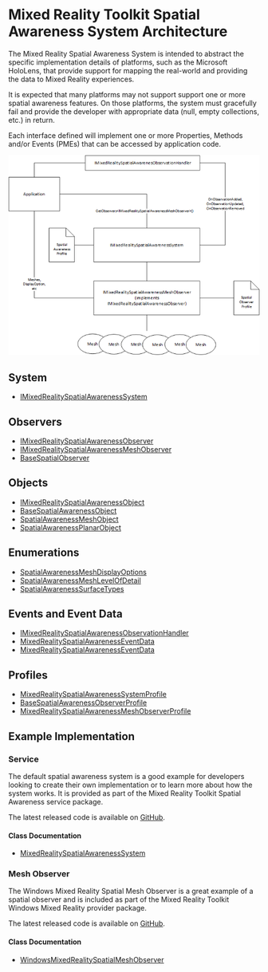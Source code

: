 # Mixed Reality Toolkit Spatial Awareness System Architecture

The Mixed Reality Spatial Awareness System is intended to abstract the specific implementation details of platforms, such as the Microsoft HoloLens, that provide support for mapping the real-world and providing the data to Mixed Reality experiences.

It is expected that many platforms may not support support one or more spatial awareness features. On those platforms, the system must gracefully fail and provide the developer with appropriate data (null, empty collections, etc.) in return.

Each interface defined will implement one or more Properties, Methods and/or Events (PMEs) that can be accessed by application code.

<img src="../../../External/ReadMeImages/SpatialAwareness/SpatialAwarenessSystemArchitecture.png">

## System

- [IMixedRealitySpatialAwarenessSystem](xref:Microsoft.MixedReality.Toolkit.SpatialAwareness.IMixedRealitySpatialAwarenessSystem)

## Observers

- [IMixedRealitySpatialAwarenessObserver](xref:Microsoft.MixedReality.Toolkit.SpatialAwareness.IMixedRealitySpatialAwarenessObserver)
- [IMixedRealitySpatialAwarenessMeshObserver](xref:Microsoft.MixedReality.Toolkit.SpatialAwareness.IMixedRealitySpatialAwarenessMeshObserver)
- [BaseSpatialObserver](xref:Microsoft.MixedReality.Toolkit.SpatialAwareness.BaseSpatialObserver)

## Objects

- [IMixedRealitySpatialAwarenessObject](xref:Microsoft.MixedReality.Toolkit.SpatialAwareness.IMixedRealitySpatialAwarenessObject)
- [BaseSpatialAwarenessObject](xref:Microsoft.MixedReality.Toolkit.SpatialAwareness.BaseSpatialAwarenessObject)
- [SpatialAwarenessMeshObject](xref:Microsoft.MixedReality.Toolkit.SpatialAwareness.SpatialAwarenessMeshObject)
- [SpatialAwarenessPlanarObject](xref:Microsoft.MixedReality.Toolkit.SpatialAwareness.SpatialAwarenessPlanarObject)


## Enumerations

- [SpatialAwarenessMeshDisplayOptions](xref:Microsoft.MixedReality.Toolkit.SpatialAwareness.SpatialAwarenessMeshDisplayOptions)
- [SpatialAwarenessMeshLevelOfDetail](xref:Microsoft.MixedReality.Toolkit.SpatialAwareness.SpatialAwarenessMeshLevelOfDetail)
- [SpatialAwarenessSurfaceTypes](xref:Microsoft.MixedReality.Toolkit.SpatialAwareness.SpatialAwarenessSurfaceTypes)


## Events and Event Data

- [IMixedRealitySpatialAwarenessObservationHandler<T>](xref:Microsoft.MixedReality.Toolkit.SpatialAwareness.IMixedRealitySpatialAwarenessObservationHandler-1)
- [MixedRealitySpatialAwarenessEventData](xref:Microsoft.MixedReality.Toolkit.SpatialAwareness.MixedRealitySpatialAwarenessEventData)
- [MixedRealitySpatialAwarenessEventData<T>](xref:Microsoft.MixedReality.Toolkit.SpatialAwareness.MixedRealitySpatialAwarenessEventData-1)

## Profiles

- [MixedRealitySpatialAwarenessSystemProfile](xref:Microsoft.MixedReality.Toolkit.SpatialAwareness.MixedRealitySpatialAwarenessSystemProfile)
- [BaseSpatialAwarenessObserverProfile](xref:Microsoft.MixedReality.Toolkit.SpatialAwareness.BaseSpatialAwarenessObserverProfile)
- [MixedRealitySpatialAwarenessMeshObserverProfile](xref:Microsoft.MixedReality.Toolkit.SpatialAwareness.MixedRealitySpatialAwarenessMeshObserverProfile)

## Example Implementation

### Service

The default spatial awareness system is a good example for developers looking to create their own implementation or to learn more about how the system works. It is provided as part of the Mixed Reality Toolkit Spatial Awareness service package. 

The latest released code is available on [GitHub](https://github.com/Microsoft/MixedRealityToolkit-Unity/blob/mrtk_development_hl2/Assets/MixedRealityToolkit.Services/SpatialAwarenessSystem/MixedRealitySpatialAwarenessSystem.cs).

#### Class Documentation

- [MixedRealitySpatialAwarenessSystem](xref:Microsoft.MixedReality.Toolkit.SpatialAwareness.MixedRealitySpatialAwarenessSystem)


### Mesh Observer

The Windows Mixed Reality Spatial Mesh Observer is a great example of a spatial  observer and is included as part of the Mixed Reality Toolkit Windows Mixed Reality provider package. 

The latest released code is available on [GitHub](https://github.com/Microsoft/MixedRealityToolkit-Unity/tree/mrtk_release/Assets/MixedRealityToolkit.Providers/WindowsMixedReality).

#### Class Documentation

- [WindowsMixedRealitySpatialMeshObserver](xref:Microsoft.MixedReality.Toolkit.WindowsMixedReality.SpatialAwareness.WindowsMixedRealitySpatialMeshObserver)
